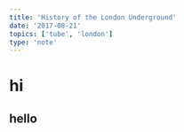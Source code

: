 ```yaml
---
title: 'History of the London Underground'
date: '2017-08-21'
topics: ['tube', 'london']
type: 'note'
---
```


# hi

## hello
